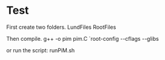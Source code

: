 # Test

First create two folders.
LundFiles
RootFiles

Then compile.
g++ -o pim pim.C `root-config --cflags --glibs

or run the script: runPiM.sh
